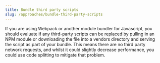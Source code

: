 ```yaml
---
title: Bundle third party scripts
slug: /approaches/bundle-third-party-scripts
---
```


If you are using Webpack or another module bundler for Javascript, you should evaluate if any third-party scripts can be replaced by pulling in an NPM module or downloading the file into a vendors directory and serving the script as part of your bundle. This means there are no third party network requests, and whilst it could slightly decrease performance, you could use code splitting to mitigate that problem.